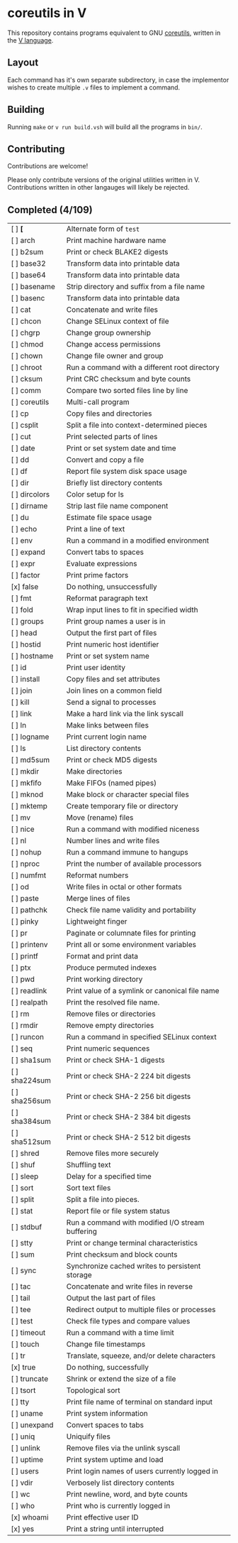 # coreutils in V

This repository contains programs equivalent to GNU [coreutils](https://www.gnu.org/software/coreutils/), written in the [V language](https://vlang.io).

## Layout

Each command has it's own separate subdirectory, in case the implementor wishes to create multiple `.v` files to implement a command.

## Building

Running `make` or `v run build.vsh` will build all the programs in `bin/`.

## Contributing

Contributions are welcome!

Please only contribute versions of the original utilities written in V.  Contributions written in other langauges will likely be rejected.

## Completed (4/109)

| | |
|-|-|
|[ ] **[**    |Alternate form of `test`|
|[ ] arch     |Print machine hardware name|
|[ ] b2sum    |Print or check BLAKE2 digests|
|[ ] base32   |Transform data into printable data|
|[ ] base64   |Transform data into printable data|
|[ ] basename |Strip directory and suffix from a file name|
|[ ] basenc   |Transform data into printable data|
|[ ] cat      |Concatenate and write files|
|[ ] chcon    |Change SELinux context of file|
|[ ] chgrp    |Change group ownership|
|[ ] chmod    |Change access permissions|
|[ ] chown    |Change file owner and group|
|[ ] chroot   |Run a command with a different root directory|
|[ ] cksum    |Print CRC checksum and byte counts|
|[ ] comm     |Compare two sorted files line by line|
|[ ] coreutils|Multi-call program|
|[ ] cp       |Copy files and directories|
|[ ] csplit   |Split a file into context-determined pieces|
|[ ] cut      |Print selected parts of lines|
|[ ] date     |Print or set system date and time|
|[ ] dd       |Convert and copy a file|
|[ ] df       |Report file system disk space usage|
|[ ] dir      |Briefly list directory contents|
|[ ] dircolors|Color setup for ls|
|[ ] dirname  |Strip last file name component|
|[ ] du       |Estimate file space usage|
|[ ] echo     |Print a line of text|
|[ ] env      |Run a command in a modified environment|
|[ ] expand   |Convert tabs to spaces|
|[ ] expr     |Evaluate expressions|
|[ ] factor   |Print prime factors|
|[x] false    |Do nothing, unsuccessfully|
|[ ] fmt      |Reformat paragraph text|
|[ ] fold     |Wrap input lines to fit in specified width|
|[ ] groups   |Print group names a user is in|
|[ ] head     |Output the first part of files|
|[ ] hostid   |Print numeric host identifier|
|[ ] hostname |Print or set system name|
|[ ] id       |Print user identity|
|[ ] install  |Copy files and set attributes|
|[ ] join     |Join lines on a common field|
|[ ] kill     |Send a signal to processes|
|[ ] link     |Make a hard link via the link syscall|
|[ ] ln       |Make links between files|
|[ ] logname  |Print current login name|
|[ ] ls       |List directory contents|
|[ ] md5sum   |Print or check MD5 digests|
|[ ] mkdir    |Make directories|
|[ ] mkfifo   |Make FIFOs (named pipes)|
|[ ] mknod    |Make block or character special files|
|[ ] mktemp   |Create temporary file or directory|
|[ ] mv       |Move (rename) files|
|[ ] nice     |Run a command with modified niceness|
|[ ] nl       |Number lines and write files|
|[ ] nohup    |Run a command immune to hangups|
|[ ] nproc    |Print the number of available processors|
|[ ] numfmt   |Reformat numbers|
|[ ] od       |Write files in octal or other formats|
|[ ] paste    |Merge lines of files|
|[ ] pathchk  |Check file name validity and portability|
|[ ] pinky    |Lightweight finger|
|[ ] pr       |Paginate or columnate files for printing|
|[ ] printenv |Print all or some environment variables|
|[ ] printf   |Format and print data|
|[ ] ptx      |Produce permuted indexes|
|[ ] pwd      |Print working directory|
|[ ] readlink |Print value of a symlink or canonical file name|
|[ ] realpath |Print the resolved file name.|
|[ ] rm       |Remove files or directories|
|[ ] rmdir    |Remove empty directories|
|[ ] runcon   |Run a command in specified SELinux context|
|[ ] seq      |Print numeric sequences|
|[ ] sha1sum  |Print or check SHA-1 digests|
|[ ] sha224sum|Print or check SHA-2 224 bit digests|
|[ ] sha256sum|Print or check SHA-2 256 bit digests|
|[ ] sha384sum|Print or check SHA-2 384 bit digests|
|[ ] sha512sum|Print or check SHA-2 512 bit digests|
|[ ] shred    |Remove files more securely|
|[ ] shuf     |Shuffling text|
|[ ] sleep    |Delay for a specified time|
|[ ] sort     |Sort text files|
|[ ] split    |Split a file into pieces.|
|[ ] stat     |Report file or file system status|
|[ ] stdbuf   |Run a command with modified I/O stream buffering|
|[ ] stty     |Print or change terminal characteristics|
|[ ] sum      |Print checksum and block counts|
|[ ] sync     |Synchronize cached writes to persistent storage|
|[ ] tac      |Concatenate and write files in reverse|
|[ ] tail     |Output the last part of files|
|[ ] tee      |Redirect output to multiple files or processes|
|[ ] test     |Check file types and compare values|
|[ ] timeout  |Run a command with a time limit|
|[ ] touch    |Change file timestamps|
|[ ] tr       |Translate, squeeze, and/or delete characters|
|[x] true     |Do nothing, successfully|
|[ ] truncate |Shrink or extend the size of a file|
|[ ] tsort    |Topological sort|
|[ ] tty      |Print file name of terminal on standard input|
|[ ] uname    |Print system information|
|[ ] unexpand |Convert spaces to tabs|
|[ ] uniq     |Uniquify files|
|[ ] unlink   |Remove files via the unlink syscall|
|[ ] uptime   |Print system uptime and load|
|[ ] users    |Print login names of users currently logged in|
|[ ] vdir     |Verbosely list directory contents|
|[ ] wc       |Print newline, word, and byte counts|
|[ ] who      |Print who is currently logged in|
|[x] whoami   |Print effective user ID|
|[x] yes      |Print a string until interrupted|
